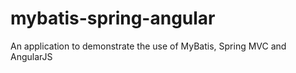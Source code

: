 mybatis-spring-angular
======================

An application to demonstrate the use of MyBatis, Spring MVC and AngularJS
